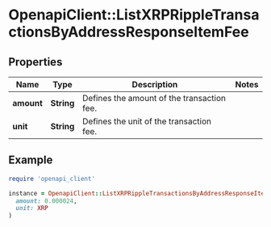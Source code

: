 # OpenapiClient::ListXRPRippleTransactionsByAddressResponseItemFee

## Properties

| Name | Type | Description | Notes |
| ---- | ---- | ----------- | ----- |
| **amount** | **String** | Defines the amount of the transaction fee. |  |
| **unit** | **String** | Defines the unit of the transaction fee. |  |

## Example

```ruby
require 'openapi_client'

instance = OpenapiClient::ListXRPRippleTransactionsByAddressResponseItemFee.new(
  amount: 0.000024,
  unit: XRP
)
```

